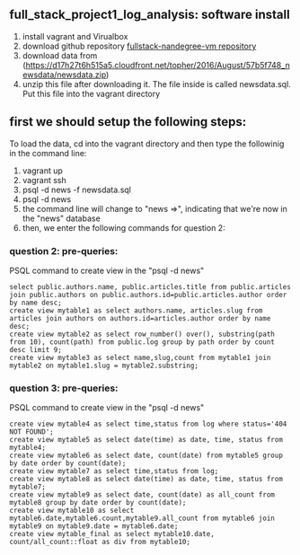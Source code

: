 ## full_stack_project1_log_analysis: software install
1. install vagrant and Virualbox<br />
2. download github repository [fullstack-nandegree-vm repository](https://github.com/udacity/fullstack-nanodegree-vm)<br />
3. download data from (https://d17h27t6h515a5.cloudfront.net/topher/2016/August/57b5f748_newsdata/newsdata.zip) <br />
4. unzip this file after downloading it. The file inside is called newsdata.sql. Put this file into the vagrant directory <br />
## first we should setup the following steps:
 To load the data, cd into the vagrant directory and then type the followinig in the command line: <br />
1. vagrant up <br />
2. vagrant ssh <br />
3. psql -d news -f newsdata.sql <br />
4. psql -d news <br />
5. the command line will change to "news =>", indicating that we're now in the "news" database <br />
6. then, we enter the following commands for question 2: <br />
### question 2: pre-queries:<br />
PSQL command to create view in the "psql -d news"
```
select public.authors.name, public.articles.title from public.articles join public.authors on public.authors.id=public.articles.author order by name desc;
create view mytable1 as select authors.name, articles.slug from articles join authors on authors.id=articles.author order by name desc;
create view mytable2 as select row_number() over(), substring(path from 10), count(path) from public.log group by path order by count desc limit 9;
create view mytable3 as select name,slug,count from mytable1 join mytable2 on mytable1.slug = mytable2.substring;
```
### question 3: pre-queries:<br />
PSQL command to create view in the "psql -d news"
```
create view mytable4 as select time,status from log where status='404 NOT FOUND';
create view mytable5 as select date(time) as date, time, status from mytable4;
create view mytable6 as select date, count(date) from mytable5 group by date order by count(date);
create view mytable7 as select time,status from log;
create view mytable8 as select date(time) as date, time, status from mytable7;
create view mytable9 as select date, count(date) as all_count from mytable8 group by date order by count(date);
create view mytable10 as select mytable6.date,mytable6.count,mytable9.all_count from mytable6 join mytable9 on mytable9.date = mytable6.date;
create view mytable_final as select mytable10.date, count/all_count::float as div from mytable10;
```
